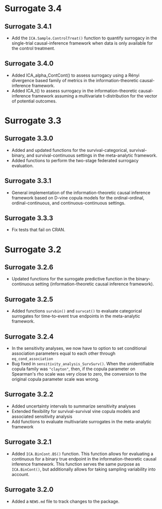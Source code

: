 # Surrogate 3.4

## Surrogate 3.4.1

* Add the `ICA.Sample.ControlTreat()` function to quantify surrogacy in the 
  single-trial causal-inference framework when data is only available for the 
  control treatment.

## Surrogate 3.4.0

* Added ICA_alpha_ContCont() to assess surrogacy using a Rényi divergence based 
  family of metrics in the information-theoretic causal-inference framework.
* Added ICA_t() to assess surrogacy in the information-theoretic causal-inference
  framework assuming a multivariate t-distribution for the vector of potential
  outcomes.



# Surrogate 3.3

## Surrogate 3.3.0

* Added and updated functions for the survival-categorical, survival-binary, and
survival-continuous settings in the meta-analytic framework.
* Added functions to perform the two-stage federated surrogacy evaluation.

## Surrogate 3.3.1

* General implementation of the information-theoretic causal inference framework
based on D-vine copula models for the ordinal-ordinal, ordinal-continuous, and
continuous-continuous settings.

## Surrogate 3.3.3

* Fix tests that fail on CRAN. 

# Surrogate 3.2

## Surrogate 3.2.6

* Updated functions for the surrogate predictive function in the binary-continuous
setting (information-theoretic causal inference framework).

## Surrogate 3.2.5

* Added functions `survbin()` and `survcat()` to evaluate categorical surrogates 
for time-to-event true endpoints in the meta-analytic framework.

## Surrogate 3.2.4

* In the sensitivity analyses, we now have to option to set conditional 
  association parameters equal to each other through `eq_cond_association` 
* Bug fixed in `sensitivity_analysis_SurvSurv()`. When the unidentifiable copula
  family was `"clayton"`, then, if the copula parameter on Spearman's rho scale
  was very close to zero, the conversion to the original copula parameter scale
  was wrong.

## Surrogate 3.2.2

* Added uncertainty intervals to summarize sensitivity analyses
* Extended flexibility for survival-survival vine copula models and associated sensitivity analysis
* Add functions to evaluate multivariate surrogates in the meta-analytic framework

## Surrogate 3.2.1

* Added `ICA.BinCont.BS()` function. This function allows for evaluating a 
continuous for a binary true endpoint in the information-theoretic causal 
inference framework. This function serves the same purpose as `ICA.BinCont()`,
but additionally allows for taking sampling variability into account.

## Surrogate 3.2.0

* Added a `NEWS.md` file to track changes to the package.
